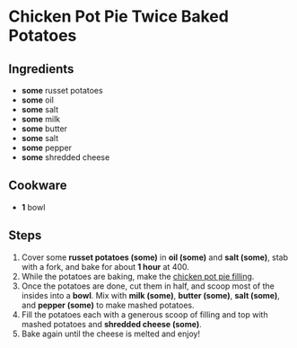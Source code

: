 # Chicken Pot Pie Twice Baked Potatoes


## Ingredients
- **some** russet potatoes
- **some** oil
- **some** salt
- **some** milk
- **some** butter
- **some** salt
- **some** pepper
- **some** shredded cheese

## Cookware
- **1** bowl

## Steps
1. Cover some **russet potatoes (some)** in **oil (some)** and **salt (some)**, stab with a fork, and bake for about **1 hour** at 400.
2. While the potatoes are baking, make the [chicken pot pie filling](./Chicken%20Pot%20Pie.md).
3. Once the potatoes are done, cut them in half, and scoop most of the insides into a **bowl**. Mix with **milk (some)**, **butter (some)**, **salt (some)**, and **pepper (some)** to make mashed potatoes.
4. Fill the potatoes each with a generous scoop of filling and top with mashed potatoes and **shredded cheese (some)**.
5. Bake again until the cheese is melted and enjoy\!
